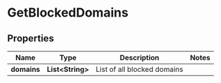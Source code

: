 
# GetBlockedDomains

## Properties
Name | Type | Description | Notes
------------ | ------------- | ------------- | -------------
**domains** | **List&lt;String&gt;** | List of all blocked domains | 



